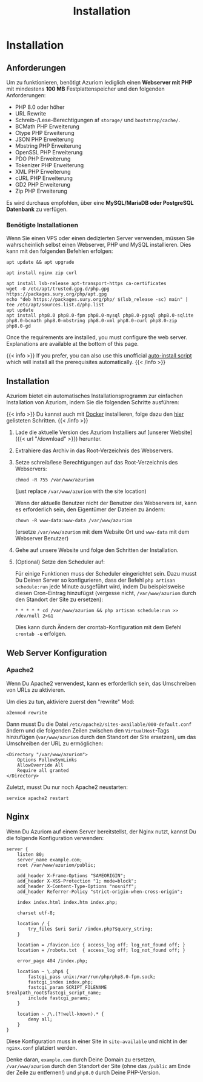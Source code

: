 ﻿---
title: Installation
weight: 1
---

# Installation

## Anforderungen


Um zu funktionieren, benötigt Azuriom lediglich einen **Webserver mit PHP** mit mindestens **100 MB**
Festplattenspeicher und den folgenden Anforderungen:

- PHP 8.0 oder höher
- URL Rewrite
- Schreib-/Lese-Berechtigungen af `storage/` und `bootstrap/cache/`.
- BCMath PHP Erweiterung
- Ctype PHP Erweiterung
- JSON PHP Erweiterung
- Mbstring PHP Erweiterung
- OpenSSL PHP Erweiterung
- PDO PHP Erweiterung
- Tokenizer PHP Erweiterung
- XML PHP Erweiterung
- cURL PHP Erweiterung
- GD2 PHP Erweiterung
- Zip PHP Erweiterung

Es wird durchaus empfohlen, über eine **MySQL/MariaDB oder PostgreSQL Datenbank** zu verfügen.

### Benötigte Installationen


Wenn Sie einen VPS oder einen dedizierten Server verwenden, müssen Sie wahrscheinlich selbst einen Webserver, PHP und MySQL installieren.
Dies kann mit den folgenden Befehlen erfolgen:

```
apt update && apt upgrade

apt install nginx zip curl

apt install lsb-release apt-transport-https ca-certificates
wget -O /etc/apt/trusted.gpg.d/php.gpg https://packages.sury.org/php/apt.gpg
echo "deb https://packages.sury.org/php/ $(lsb_release -sc) main" | tee /etc/apt/sources.list.d/php.list
apt update
apt install php8.0 php8.0-fpm php8.0-mysql php8.0-pgsql php8.0-sqlite php8.0-bcmath php8.0-mbstring php8.0-xml php8.0-curl php8.0-zip php8.0-gd
```

Once the requirements are installed, you must configure the web server. Explanations are available at the bottom of this
page.

{{< info >}}
If you prefer, you can also use this unofficial
[auto-install script](https://github.com/AzuriomCommunity/Script-AutoInstall)
which will install all the prerequisites automatically.
{{< /info >}}

## Installation

Azuriom bietet ein automatisches Installationsprogramm zur einfachen Installation von Azuriom, indem Sie die folgenden Schritte ausführen:

{{< info >}}
Du kannst auch mit [Docker](https://www.docker.com/) installieren, folge dazu den [hier](https://github.com/Azuriom/Azuriom/blob/master/docker/INSTALL.md) gelisteten Schritten.
{{< /info >}}

1. Lade die aktuelle Version des Azuriom Installiers auf [unserer Website]({{< url "/download" >}}) herunter.

1. Extrahiere das Archiv in das Root-Verzeichnis des Webservers.

1. Setze schreib/lese Berechtigungen auf das Root-Verzeichnis des Webservers:
   ```
   chmod -R 755 /var/www/azuriom
   ```
   (just replace `/var/www/azuriom` with the site location)

   Wenn der aktuelle Benutzer nicht der Benutzer des Webservers ist, kann es erforderlich sein, den Eigentümer der Dateien zu ändern:
    ```
    chown -R www-data:www-data /var/www/azuriom
    ```
   (ersetze `/var/www/azuriom` mit dem Website Ort und `www-data`
   mit dem Webserver Benutzer)

1. Gehe auf unsere Website und folge den Schritten der Installation.

1. (Optional) Setze den Scheduler auf:

   Für einige Funktionen muss der Scheduler eingerichtet sein.
   Dazu musst Du Deinen Server so konfigurieren, dass der Befehl `php artisan schedule:run` jede Minute ausgeführt wird, indem Du beispielsweise diesen Cron-Eintrag hinzufügst
   (vergesse nicht, `/var/www/azuriom` durch den Standort der Site zu ersetzen):
   ```
   * * * * * cd /var/www/azuriom && php artisan schedule:run >> /dev/null 2>&1
   ```
   Dies kann durch Ändern der crontab-Konfiguration mit dem Befehl `crontab -e` erfolgen.

## Web Server Konfiguration

### Apache2

Wenn Du Apache2 verwendest, kann es erforderlich sein, das Umschreiben von URLs zu aktivieren.

Um dies zu tun, aktiviere zuerst den "rewrite" Mod:

```
a2enmod rewrite
```

Dann musst Du die Datei `/etc/apache2/sites-available/000-default.conf` ändern
und die folgenden Zeilen zwischen den `VirtualHost`-Tags hinzufügen
(`var/www/azuriom` durch den Standort der Site ersetzen),
um das Umschreiben der URL zu ermöglichen:

```
<Directory "/var/www/azuriom">
    Options FollowSymLinks
    AllowOverride All
    Require all granted
</Directory>
```

Zuletzt, musst Du nur noch Apache2 neustarten:

```
service apache2 restart
```

## Nginx

Wenn Du Azuriom auf einem Server bereitstellst, der Nginx nutzt, kannst Du die folgende Konfiguration verwenden:

```
server {
    listen 80;
    server_name example.com;
    root /var/www/azuriom/public;

    add_header X-Frame-Options "SAMEORIGIN";
    add_header X-XSS-Protection "1; mode=block";
    add_header X-Content-Type-Options "nosniff";
    add_header Referrer-Policy "strict-origin-when-cross-origin";

    index index.html index.htm index.php;

    charset utf-8;

    location / {
        try_files $uri $uri/ /index.php?$query_string;
    }

    location = /favicon.ico { access_log off; log_not_found off; }
    location = /robots.txt  { access_log off; log_not_found off; }

    error_page 404 /index.php;

    location ~ \.php$ {
        fastcgi_pass unix:/var/run/php/php8.0-fpm.sock;
        fastcgi_index index.php;
        fastcgi_param SCRIPT_FILENAME $realpath_root$fastcgi_script_name;
        include fastcgi_params;
    }

    location ~ /\.(?!well-known).* {
        deny all;
    }
}
```

Diese Konfiguration muss in einer Site in `site-available`
und nicht in der `nginx.conf` platziert werden.

Denke daran, `example.com` durch Deine Domain zu ersetzen,
`/var/www/azuriom` durch den Standort der Site
(ohne das `/public` am Ende der Zeile zu entfernen!)
und `php8.0` durch Deine PHP-Version.